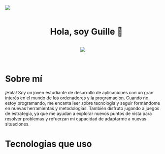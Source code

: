 <!--horizontal divider(gradiant)-->
<img src="https://user-images.githubusercontent.com/73097560/115834477-dbab4500-a447-11eb-908a-139a6edaec5c.gif">


<div id="user-content-toc">
  <ul align="center">
    <summary><h1 style="display: inline-block">Hola, soy Guille 👋</h1></summary>
  </ul>
</div>

<p align="center">
        <a href="https://github.com/DenverCoder1/readme-typing-svg">
            <img src="https://readme-typing-svg.herokuapp.com?font=Comic+Sans+MS&imecolor=cyan&size=25&center=true&vCenter=true&width=800&height=100&lines=Desarrollador+de+aplicaciones+web;Desarrollador+de+aplicaciones+multiplataforma">
        </a>
</p>

</br >

<h1>Sobre mí</h1>
<p>
  ¡Hola!
  Soy un joven estudiante de desarrollo de aplicaciones con un gran interés en el mundo de los ordenadores y la programación.
  Cuando no estoy programando, me encanta leer sobre tecnología y seguir formándome en nuevas herramientas y metodologías.
  También disfruto jugando a juegos de estrategia, ya que me ayudan a explorar nuevos puntos de vista para resolver problemas y refuerzan mi capacidad de adaptarme a nuevas situaciones.
</p>
<p>
    
</p>

<h1>Tecnologias que uso</h1>
<!-- Frontend 
<p>
  <a href="https://skillicons.dev">
    <img src="https://skillicons.dev/icons?i=html,css,js,bootstrap" />
  </a>
</p> -->

<!-- Backend 
<p>
  <a href="https://skillicons.dev">
    <img src="https://skillicons.dev/icons?i=java" />
  </a>
</p> -->

<!-- Herramientas 
<p>
  <a href="https://skillicons.dev">
    <img src="https://skillicons.dev/icons?i=docker,git,github" />
  </a>
</p> -->

<!-- Sistemas Operativos 
<p>
   <a href="https://skillicons.dev">
    <img src="https://skillicons.dev/icons?i=linux" />
  <a href="https://simpleicons.org/icons/fedora.svg">
    <img src="https://simpleicons.org/icons/fedora.svg" alt="Fedora" width="40" />
  </a>
</p> -->
